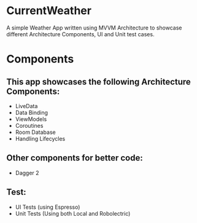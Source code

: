 # CurrentWeather

A simple Weather App written using MVVM Architecture to showcase different Architecture Components, UI and Unit test cases.

# Components
## This app showcases the following Architecture Components:

* LiveData
* Data Binding
* ViewModels
* Coroutines
* Room Database
* Handling Lifecycles

## Other components for better code:
* Dagger 2

## Test:
* UI Tests (using Espresso)
* Unit Tests (Using both Local and Robolectric)
